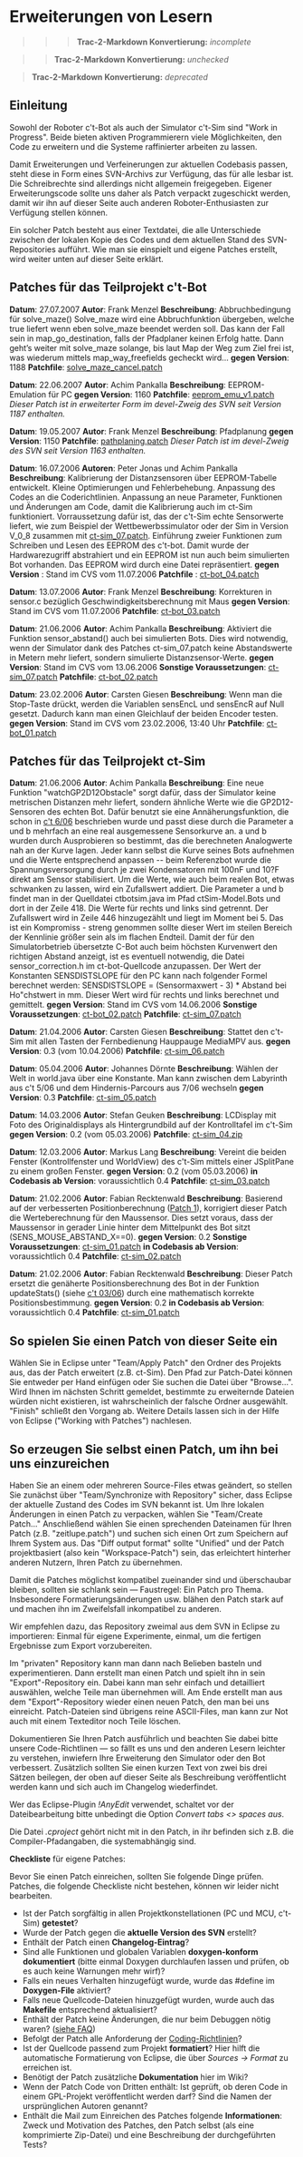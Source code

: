 # Erweiterungen von Lesern

>>> **Trac-2-Markdown Konvertierung:** *incomplete*

>> **Trac-2-Markdown Konvertierung:** *unchecked*

> **Trac-2-Markdown Konvertierung:** *deprecated*

## Einleitung

Sowohl der Roboter c't-Bot als auch der Simulator c't-Sim sind "Work in Progress". Beide bieten aktiven Programmierern viele Möglichkeiten, den Code zu erweitern und die Systeme raffinierter arbeiten zu lassen.

Damit Erweiterungen und Verfeinerungen zur aktuellen Codebasis passen, steht diese in Form eines SVN-Archivs zur Verfügung, das für alle lesbar ist. Die Schreibrechte sind allerdings nicht allgemein freigegeben. Eigener Erweiterungscode sollte uns daher als Patch verpackt zugeschickt werden, damit wir ihn auf dieser Seite auch anderen Roboter-Enthusiasten zur Verfügung stellen können.

Ein solcher Patch besteht aus einer Textdatei, die alle Unterschiede zwischen der lokalen Kopie des Codes und dem aktuellen Stand des SVN-Repositories aufführt. Wie man sie einspielt und eigene Patches erstellt, wird weiter unten auf dieser Seite erklärt.

## Patches für das Teilprojekt c't-Bot

**Datum**: 27.07.2007
**Autor**: Frank Menzel
**Beschreibung**: Abbruchbedingung für solve_maze()
Solve_maze wird eine Abbruchfunktion übergeben, welche true liefert wenn eben
solve_maze beendet werden soll. Das kann der Fall sein in
map_go_destination, falls der Pfadplaner keinen Erfolg hatte. Dann
geht’s weiter mit solve_maze solange, bis laut Map der Weg zum Ziel frei
ist, was wiederum mittels map_way_freefields gecheckt wird...
**gegen Version**: 1188
**Patchfile**:
[solve_maze_cancel.patch](http://www.heise.de/ct/projekte/machmit/ctbot/attachment/wiki/Patches/solve_maze_cancel.patch)

**Datum**: 22.06.2007
**Autor**: Achim Pankalla
**Beschreibung**: EEPROM-Emulation für PC
**gegen Version**: 1160
**Patchfile**: [eeprom_emu_v1.patch](http://www.heise.de/ct/projekte/machmit/ctbot/attachment/wiki/Patches/eeprom_emu_v1.patch)
*Dieser Patch ist in erweiterter Form im devel-Zweig des SVN seit Version 1187 enthalten.*

**Datum**: 19.05.2007
**Autor**: Frank Menzel
**Beschreibung**: Pfadplanung
**gegen Version**: 1150
**Patchfile**: [pathplaning.patch](http://www.heise.de/ct/projekte/machmit/ctbot/attachment/wiki/Patches/pathplaning.patch)
*Dieser Patch ist im devel-Zweig des SVN seit Version 1163 enthalten.*

**Datum**: 16.07.2006
**Autoren**: Peter Jonas und Achim Pankalla
**Beschreibung**: Kalibrierung der Distanzsensoren über EEPROM-Tabelle entwickelt. Kleine Optimierungen und Fehlerbehebung. Anpassung des Codes an die Coderichtlinien. Anpassung an neue Parameter, Funktionen und Änderungen am Code, damit die Kalibrierung auch im ct-Sim funktioniert. Vorraussetzung dafür ist, das der c't-Sim echte Sensorwerte liefert, wie zum Beispiel der Wettbewerbssimulator oder der Sim in Version V_0_8 zusammen mit [ct-sim_07.patch](http://www.heise.de/ct/projekte/machmit/ctbot/attachment/wiki/Patches/ct-sim_07.patch). Einführung zweier Funktionen zum Schreiben und Lesen des EEPROM des c't-bot. Damit wurde der Hardwarezugriff abstrahiert und ein EEPROM ist nun auch beim simulierten Bot vorhanden. Das EEPROM wird durch eine Datei repräsentiert.
**gegen Version** : Stand im CVS vom 11.07.2006
**Patchfile** : [ct-bot_04.patch](http://www.heise.de/ct/projekte/machmit/ctbot/attachment/wiki/Patches/ct-bot_04.patch)

**Datum**: 13.07.2006
**Autor**: Frank Menzel
**Beschreibung**: Korrekturen in sensor.c bezüglich Geschwindigkeitsberechnung mit Maus
**gegen Version**: Stand im CVS vom 11.07.2006
**Patchfile**: [ct-bot_03.patch](http://www.heise.de/ct/projekte/machmit/ctbot/attachment/wiki/Patches/ct-bot_03.patch)

**Datum**: 21.06.2006
**Autor**: Achim Pankalla
**Beschreibung**: Aktiviert die Funktion sensor_abstand() auch bei simulierten Bots. Dies wird notwendig, wenn der Simulator dank des Patches ct-sim_07.patch keine Abstandswerte in Metern mehr liefert, sondern simulierte Distanzsensor-Werte.
**gegen Version**: Stand im CVS vom 13.06.2006
**Sonstige Voraussetzungen**: [ct-sim_07.patch](http://www.heise.de/ct/projekte/machmit/ctbot/attachment/wiki/Patches/ct-sim_07.patch)
**Patchfile**: [ct-bot_02.patch](http://www.heise.de/ct/projekte/machmit/ctbot/attachment/wiki/Patches/ct-bot_02.patch)

**Datum**: 23.02.2006
**Autor**: Carsten Giesen
**Beschreibung**: Wenn man die Stop-Taste drückt, werden die Variablen sensEncL und sensEncR auf Null gesetzt. Dadurch kann man einen Gleichlauf der beiden Encoder testen.
**gegen Version**: Stand im CVS vom 23.02.2006, 13:40 Uhr
**Patchfile**: [ct-bot_01.patch](http://www.heise.de/ct/projekte/machmit/ctbot/attachment/wiki/Patches/ct-bot_01.patch)

## Patches für das Teilprojekt ct-Sim

**Datum**: 21.06.2006
**Autor**: Achim Pankalla
**Beschreibung**: Eine neue Funktion "watchGP2D12Obstacle" sorgt dafür, dass der
Simulator keine metrischen Distanzen mehr liefert, sondern ähnliche Werte wie die
GP2D12-Sensoren des echten Bot. Dafür benutzt sie eine Annäherungsfunktion, die
schon in [c't 6/06](http://www.heise.de/ct/06/06/264/) beschrieben wurde
und passt diese durch die Parameter a und b mehrfach an eine real ausgemessene
Sensorkurve an. a und b wurden durch Ausprobieren so bestimmt, das die berechneten
Analogwerte nah an der Kurve lagen. Jeder kann selbst die Kurve seines Bots
aufnehmen und die Werte entsprechend anpassen -- beim Referenzbot wurde die
Spannungsversorgung durch je zwei Kondensatoren mit 100nF und 10?F direkt am Sensor
stabilisiert. Um die Werte, wie auch beim realen Bot, etwas schwanken zu lassen,
wird ein Zufallswert addiert. Die Parameter a und b findet man in der Quelldatei
ctbotsim.java im Pfad ctSim-Model.Bots und dort in der Zeile 418. Die Werte für
rechts und links sind getrennt. Der Zufallswert wird in Zeile 446 hinzugezählt und
liegt im Moment bei 5. Das ist ein Kompromiss - streng genommen sollte dieser Wert
im steilen Bereich der Kennlinie größer sein als im flachen Endteil. Damit der für
den Simulatorbetrieb übersetzte C-Bot auch beim höchsten Kurvenwert den richtigen
Abstand anzeigt, ist es eventuell notwendig, die Datei sensor_correction.h im
ct-bot-Quellcode anzupassen. Der Wert der Konstanten SENSDISTSLOPE für den PC kann
nach folgender Formel berechnet werden: SENSDISTSLOPE = (Sensormaxwert - 3) *
Abstand bei Ho"chstwert in mm. Dieser Wert wird für rechts und links berechnet und
gemittelt.
**gegen Version**: Stand im CVS vom 14.06.2006
**Sonstige Voraussetzungen**: [ct-bot_02.patch](http://www.heise.de/ct/projekte/machmit/ctbot/attachment/wiki/Patches/ct-bot_02.patch)
**Patchfile**: [ct-sim_07.patch](http://www.heise.de/ct/projekte/machmit/ctbot/attachment/wiki/Patches/ct-sim_07.patch)

**Datum**: 21.04.2006
**Autor**: Carsten Giesen
**Beschreibung**: Stattet den c't-Sim mit allen Tasten der Fernbedienung Hauppauge MediaMPV aus.
**gegen Version**: 0.3 (vom 10.04.2006)
**Patchfile**: [ct-sim_06.patch](http://www.heise.de/ct/projekte/machmit/ctbot/attachment/wiki/Patches/ct-sim_06.patch)

**Datum**: 05.04.2006
**Autor**: Johannes Dörnte
**Beschreibung**: Wählen der Welt in world.java über eine Konstante. Man kann zwischen dem Labyrinth aus c't 5/06 und dem Hindernis-Parcours aus 7/06 wechseln
**gegen Version**: 0.3
**Patchfile**: [ct-sim_05.patch](http://www.heise.de/ct/projekte/machmit/ctbot/attachment/wiki/Patches/ct-sim_05.patch)

**Datum**: 14.03.2006
**Autor**: Stefan Geuken
**Beschreibung**: LCDisplay mit Foto des Originaldisplays als Hintergrundbild auf der Kontrolltafel im c't-Sim
**gegen Version**: 0.2 (vom 05.03.2006)
**Patchfile**: [ct-sim_04.zip](http://www.heise.de/ct/projekte/machmit/ctbot/attachment/wiki/Patches/ct-sim_04.zip)

**Datum**: 12.03.2006
**Autor**: Markus Lang
**Beschreibung**: Vereint die beiden Fenster (Kontrollfenster und WorldView) des c't-Sim mittels einer JSplitPane zu einem großen Fenster.
**gegen Version**: 0.2 (vom 05.03.2006)
**in Codebasis ab Version**: voraussichtlich 0.4
**Patchfile**: [ct-sim_03.patch](http://www.heise.de/ct/projekte/machmit/ctbot/attachment/wiki/Patches/ct-sim_03.patch)

**Datum**: 21.02.2006
**Autor**: Fabian Recktenwald
**Beschreibung**: Basierend auf der verbesserten Positionberechnung ([Patch 1](http://www.heise.de/ct/projekte/machmit/ctbot/attachment/wiki/Patches/ct-sim_01.patch)), korrigiert dieser Patch die Werteberechnung für den Maussensor. Dies setzt voraus, dass der Maussensor in gerader Linie hinter dem Mittelpunkt des Bot sitzt (SENS_MOUSE_ABSTAND_X==0).
**gegen Version**: 0.2
**Sonstige Voraussetzungen**: [ct-sim_01.patch](http://www.heise.de/ct/projekte/machmit/ctbot/attachment/wiki/Patches/ct-sim_01.patch)
**in Codebasis ab Version**: voraussichtlich 0.4
**Patchfile**: [ct-sim_02.patch](http://www.heise.de/ct/projekte/machmit/ctbot/attachment/wiki/Patches/ct-sim_02.patch)

**Datum**: 21.02.2006
**Autor**: Fabian Recktenwald
**Beschreibung**: Dieser Patch ersetzt die genäherte Positionsberechnung des Bot in der Funktion updateStats() (siehe [c't 03/06](http://www.heise.de/ct/06/03/186/)) durch eine mathematisch korrekte Positionsbestimmung.
**gegen Version**: 0.2
**in Codebasis ab Version**: voraussichtlich 0.4
**Patchfile**: [ct-sim_01.patch](http://www.heise.de/ct/projekte/machmit/ctbot/attachment/wiki/Patches/ct-sim_01.patch)

## So spielen Sie einen Patch von dieser Seite ein

Wählen Sie in Eclipse unter "Team/Apply Patch" den Ordner des Projekts aus, das der Patch erweitert (z.B. ct-Sim). Den Pfad zur Patch-Datei können Sie entweder per Hand einfügen oder Sie suchen die Datei über "Browse...". Wird Ihnen im nächsten Schritt gemeldet, bestimmte zu erweiternde Dateien würden nicht existieren, ist wahrscheinlich der falsche Ordner ausgewählt. "Finish" schließt den Vorgang ab. Weitere Details lassen sich in der Hilfe von Eclipse ("Working with Patches") nachlesen.

## So erzeugen Sie selbst einen Patch, um ihn bei uns einzureichen

Haben Sie an einem oder mehreren Source-Files etwas geändert, so stellen Sie zunächst über "Team/Synchronize with Repository" sicher, dass Eclipse der aktuelle Zustand des Codes im SVN bekannt ist. Um Ihre lokalen Änderungen in einen Patch zu verpacken, wählen Sie "Team/Create Patch..." Anschließend wählen Sie einen sprechenden Dateinamen für Ihren Patch (z.B. "zeitlupe.patch") und suchen sich einen Ort zum Speichern auf Ihrem System aus. Das "Diff output format" sollte "Unified" und der Patch projektbasiert (also kein "Workspace-Patch") sein, das erleichtert hinterher anderen Nutzern, Ihren Patch zu übernehmen.

Damit die Patches möglichst kompatibel zueinander sind und überschaubar bleiben, sollten sie schlank sein — Faustregel: Ein Patch pro Thema. Insbesondere Formatierungsänderungen usw. blähen den Patch stark auf und machen ihn im Zweifelsfall inkompatibel zu anderen.

Wir empfehlen dazu, das Repository zweimal aus dem SVN in Eclipse zu importieren: Einmal für eigene Experimente, einmal, um die fertigen Ergebnisse zum Export vorzubereiten.

Im "privaten" Repository kann man dann nach Belieben basteln und experimentieren. Dann erstellt man einen Patch und spielt ihn in sein "Export"-Repository ein. Dabei kann man sehr einfach und detailliert auswählen, welche Teile man übernehmen will. Am Ende erstellt man aus dem "Export"-Repository wieder einen neuen Patch, den man bei uns einreicht. Patch-Dateien sind übrigens reine ASCII-Files, man kann zur Not auch mit einem Texteditor noch Teile löschen.

Dokumentieren Sie Ihren Patch ausführlich und beachten Sie dabei bitte unsere Code-Richtlinen — so fällt es uns und den anderen Lesern leichter zu verstehen, inwiefern Ihre Erweiterung den Simulator oder den Bot verbessert. Zusätzlich sollten Sie einen kurzen Text von zwei bis drei Sätzen beilegen, der oben auf dieser Seite als Beschreibung veröffentlicht werden kann und sich auch im Changelog wiederfindet.

Wer das Eclipse-Plugin *!AnyEdit* verwendet, schaltet vor der Dateibearbeitung bitte unbedingt die Option *Convert tabs <> spaces* *aus*.

Die Datei *.cproject* gehört nicht mit in den Patch, in ihr befinden sich z.B. die Compiler-Pfadangaben, die systemabhängig sind.

**Checkliste** für eigene Patches:

Bevor Sie einen Patch einreichen, sollten Sie folgende Dinge prüfen. Patches, die folgende Checkliste nicht bestehen, können wir leider nicht bearbeiten.

* Ist der Patch sorgfältig in allen Projektkonstellationen (PC und MCU, c't-Sim) **getestet**?
* Wurde der Patch gegen die **aktuelle Version des SVN** erstellt?
* Enthält der Patch einen **Changelog-Eintrag**?
* Sind alle Funktionen und globalen Variablen **doxygen-konform dokumentiert** (bitte einmal Doxygen durchlaufen lassen und prüfen, ob es auch keine Warnungen mehr wirf)?
* Falls ein neues Verhalten hinzugefügt wurde, wurde das #define im **Doxygen-File** aktiviert?
* Falls neue Quellcode-Dateien hinuzgefügt wurden, wurde auch das **Makefile** entsprechend aktualisiert?
* Enthält der Patch keine Änderungen, die nur beim Debuggen nötig waren? ([siehe FAQ](https://www.heise.de/ct/artikel/FAQ-fuer-c-t-Bot-und-c-t-SIM-291940.html))
* Befolgt der Patch alle Anforderung der [Coding-Richtlinien](../../doc/wiki_pages/coding_conventions.md)?
* Ist der Quellcode passend zum Projekt **formatiert**? Hier hilft die automatische Formatierung von Eclipse, die über *Sources -> Format* zu erreichen ist.
* Benötigt der Patch zusätzliche **Dokumentation** hier im Wiki?
* Wenn der Patch Code von Dritten enthält: Ist geprüft, ob deren Code in einem GPL-Projekt veröffentlicht werden darf? Sind die Namen der ursprünglichen Autoren genannt?
* Enthält die Mail zum Einreichen des Patches folgende **Informationen**: Zweck und Motivation des Patches, den Patch selbst (als eine komprimierte Zip-Datei) und eine Beschreibung der durchgeführten Tests?
